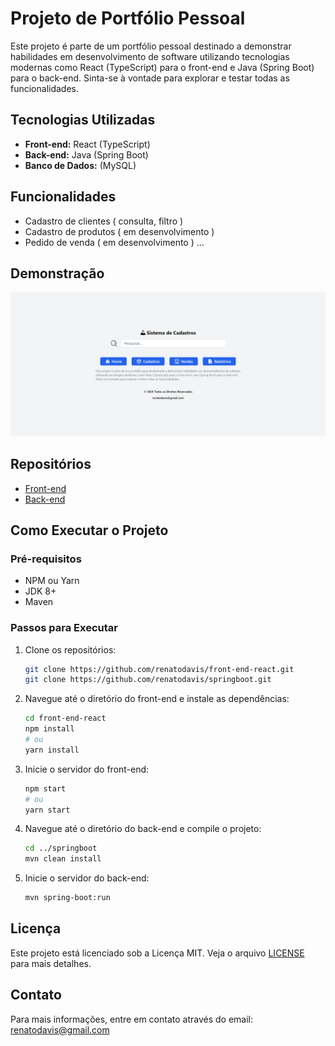 # Projeto de Portfólio Pessoal

Este projeto é parte de um portfólio pessoal destinado a demonstrar habilidades em desenvolvimento de software utilizando tecnologias modernas como React (TypeScript) para o front-end e Java (Spring Boot) para o back-end. Sinta-se à vontade para explorar e testar todas as funcionalidades.

## Tecnologias Utilizadas

- **Front-end:** React (TypeScript)
- **Back-end:** Java (Spring Boot)
- **Banco de Dados:** (MySQL)

## Funcionalidades

- Cadastro de clientes ( consulta, filtro ) 
- Cadastro de produtos ( em desenvolvimento )
- Pedido de venda ( em desenvolvimento )
...

## Demonstração

![Demonstração do Projeto](sistema-cadastros.gif)

## Repositórios

- [Front-end](https://github.com/renatodavis/front-end-react)
- [Back-end](https://github.com/renatodavis/springboot)

## Como Executar o Projeto

### Pré-requisitos

- NPM ou Yarn
- JDK 8+
- Maven

### Passos para Executar

1. Clone os repositórios:

    ```bash
    git clone https://github.com/renatodavis/front-end-react.git
    git clone https://github.com/renatodavis/springboot.git
    ```

2. Navegue até o diretório do front-end e instale as dependências:

    ```bash
    cd front-end-react
    npm install
    # ou
    yarn install
    ```

3. Inicie o servidor do front-end:

    ```bash
    npm start
    # ou
    yarn start
    ```

4. Navegue até o diretório do back-end e compile o projeto:

    ```bash
    cd ../springboot
    mvn clean install
    ```

5. Inicie o servidor do back-end:

    ```bash
    mvn spring-boot:run
    ```

## Licença

Este projeto está licenciado sob a Licença MIT. Veja o arquivo [LICENSE](LICENSE) para mais detalhes.

## Contato

Para mais informações, entre em contato através do email: renatodavis@gmail.com
